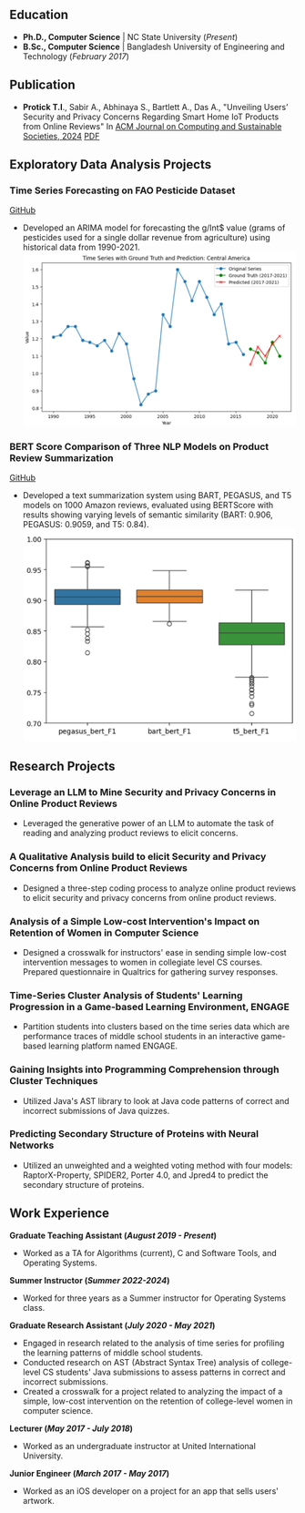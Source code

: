 ## Education

- **Ph.D., Computer Science** | NC State University (_Present_)
- **B.Sc., Computer Science** | Bangladesh University of Engineering and Technology (_February 2017_)

## Publication

- **Protick T.I**., Sabir A., Abhinaya S., Bartlett A., Das A., "Unveiling Users’ Security and Privacy Concerns Regarding Smart Home IoT Products from Online Reviews" In [ACM Journal on Computing and Sustainable Societies, 2024](https://dl.acm.org/doi/abs/10.1145/3685929#) [PDF](https://dl.acm.org/doi/pdf/10.1145/3685929?casa_token=iQ57JySBp8sAAAAA:A9B5Z_RwbAhM3Vn8V6JuX8-JBwuVYKIvM6Eoa2n2soekVY2suO-avPSAGk4yKL9tyfHVxGLiilOwow)

## Exploratory Data Analysis Projects

### Time Series Forecasting on FAO Pesticide Dataset

[GitHub](https://github.com/TaufiqIslamProtick/pesticide-data-analysis)

- Developed an ARIMA model for forecasting the g/Int$ value (grams of pesticides used for a single dollar revenue from agriculture) using historical data from 1990-2021.
  ![arima](/assets/images/arima.png)

### BERT Score Comparison of Three NLP Models on Product Review Summarization

[GitHub](https://github.com/TaufiqIslamProtick/text-summarizer)

- Developed a text summarization system using BART, PEGASUS, and T5 models on 1000 Amazon reviews, evaluated using BERTScore with results showing varying levels of semantic similarity (BART: 0.906, PEGASUS: 0.9059, and T5: 0.84).
  ![bert](/assets/images/bert.png)

## Research Projects

### Leverage an LLM to Mine Security and Privacy Concerns in Online Product Reviews

- Leveraged the generative power of an LLM to automate the task of reading and analyzing product reviews to elicit concerns.

### A Qualitative Analysis build to elicit Security and Privacy Concerns from Online Product Reviews

- Designed a three-step coding process to analyze online product reviews to elicit security and privacy concerns from online product reviews.

### Analysis of a Simple Low-cost Intervention's Impact on Retention of Women in Computer Science

- Designed a crosswalk for instructors' ease in sending simple low-cost intervention messages to women in collegiate level CS courses. Prepared questionnaire in Qualtrics for gathering survey responses.

### Time-Series Cluster Analysis of Students' Learning Progression in a Game-based Learning Environment, ENGAGE

- Partition students into clusters based on the time series data which are performance traces of middle school students in an interactive game-based learning platform named ENGAGE.

### Gaining Insights into Programming Comprehension through Cluster Techniques

- Utilized Java's AST library to look at Java code patterns of correct and incorrect submissions of Java quizzes.

### Predicting Secondary Structure of Proteins with Neural Networks

- Utilized an unweighted and a weighted voting method with four models: RaptorX-Property, SPIDER2, Porter 4.0, and Jpred4 to predict the secondary structure of proteins.

## Work Experience

**Graduate Teaching Assistant (_August 2019 - Present_)**

- Worked as a TA for Algorithms (current), C and Software Tools, and Operating Systems.

**Summer Instructor (_Summer 2022-2024_)**

- Worked for three years as a Summer instructor for Operating Systems class.

**Graduate Research Assistant (_July 2020 - May 2021_)**

- Engaged in research related to the analysis of time series for profiling the learning patterns of middle school students.
- Conducted research on AST (Abstract Syntax Tree) analysis of college-level CS students' Java submissions to assess patterns in correct and incorrect submissions.
- Created a crosswalk for a project related to analyzing the impact of a simple, low-cost intervention on the retention of college-level women in computer science.

**Lecturer (_May 2017 - July 2018_)**

- Worked as an undergraduate instructor at United International University.

**Junior Engineer (_March 2017 - May 2017_)**

- Worked as an iOS developer on a project for an app that sells users' artwork.

